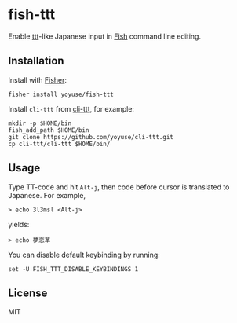 # fish-ttt

Enable [ttt](https://github.com/yoyuse/ttt)-like Japanese input in [Fish](https://github.com/fish-shell/fish-shell) command line editing.

## Installation

Install with [Fisher](https://github.com/jorgebucaran/fisher):

``` fish
fisher install yoyuse/fish-ttt
```

Install `cli-ttt` from [cli-ttt](https://github.com/yoyuse/cli-ttt), for example:

``` fish
mkdir -p $HOME/bin
fish_add_path $HOME/bin
git clone https://github.com/yoyuse/cli-ttt.git
cp cli-ttt/cli-ttt $HOME/bin/
```

## Usage

Type TT-code and hit `Alt-j`, then code before cursor is translated to Japanese.
For example,

``` fish
> echo 3l3msl <Alt-j>
```

yields:

``` fish
> echo 夢恋草
```

You can disable default keybinding by running:

``` fish
set -U FISH_TTT_DISABLE_KEYBINDINGS 1
```

## License

MIT
